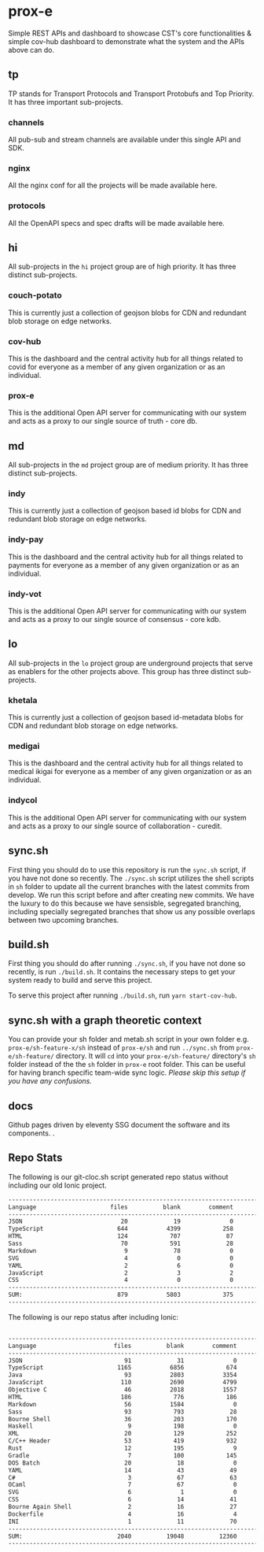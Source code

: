 # prox-e

Simple REST APIs and dashboard to showcase CST's core functionalities & simple cov-hub dashboard to demonstrate what the system and the APIs above can do.

## tp

TP stands for Transport Protocols and Transport Protobufs and Top Priority. It has three important sub-projects.

### channels

All pub-sub and stream channels are available under this single API and SDK.

### nginx

All the nginx conf for all the projects will be made available here. 

### protocols

All the OpenAPI specs and spec drafts will be made available here.

## hi

All sub-projects in the `hi` project group are of high priority. It has three distinct sub-projects.

### couch-potato

This is currently just a collection of geojson blobs for CDN and redundant blob storage on edge networks. 

### cov-hub

This is the dashboard and the central activity hub for all things related to covid for everyone as a member of any given organization or as an individual. 

### prox-e

This is the additional Open API server for communicating with our system and acts as a proxy to our single source of truth - core db.


## md

All sub-projects in the `md` project group are of medium priority. It has three distinct sub-projects.

### indy

This is currently just a collection of geojson based id blobs for CDN and redundant blob storage on edge networks. 

### indy-pay

This is the dashboard and the central activity hub for all things related to payments for everyone as a member of any given organization or as an individual. 

### indy-vot

This is the additional Open API server for communicating with our system and acts as a proxy to our single source of consensus - core kdb.


## lo

All sub-projects in the `lo` project group are underground projects that serve as enablers for the other projects above. This group has three distinct sub-projects.

### khetala

This is currently just a collection of geojson based id-metadata blobs for CDN and redundant blob storage on edge networks. 

### medigai

This is the dashboard and the central activity hub for all things related to medical ikigai for everyone as a member of any given organization or as an individual. 

### indycol

This is the additional Open API server for communicating with our system and acts as a proxy to our single source of collaboration - curedit.

## sync.sh

First thing you should do to use this repository is run the `sync.sh` script, if you have not done so recently. The `./sync.sh` script utilizes the shell scripts in `sh` folder to update all the current branches with the latest commits from develop. We run this script before and after creating new commits. 
We have the luxury to do this because we have sensisble, segregated branching, including specially segregated branches that show us any possible overlaps between two upcoming branches.

## build.sh

First thing you should do after running `./sync.sh`, if you have not done so recently, is run `./build.sh`. It contains the necessary steps to get your system ready to build and serve this project.

To serve this project after running `./build.sh`, run `yarn start-cov-hub`.

## sync.sh with a graph theoretic context

You can provide your sh folder and metab.sh script in your own folder e.g. `prox-e/sh-feature-x/sh` instead of `prox-e/sh` and run `../sync.sh` from `prox-e/sh-feature/` directory. 
It will `cd` into your `prox-e/sh-feature/` directory's `sh` folder instead of the the `sh` folder in `prox-e` root folder. This can be useful for having branch specific team-wide sync logic. 
*Please skip this setup if you have any confusions.*


## docs

Github pages driven by eleventy SSG document the software and its components. .

## Repo Stats

The following is our git-cloc.sh script generated repo status without including our old Ionic project.

```Bash
-------------------------------------------------------------------------------
Language                     files          blank        comment           code
-------------------------------------------------------------------------------
JSON                            20             19              0          30648
TypeScript                     644           4399            258          26503
HTML                           124            707             87           4859
Sass                            70            591             28           3068
Markdown                         9             78              0            275
SVG                              4              0              0            196
YAML                             2              6              0             52
JavaScript                       2              3              2             47
CSS                              4              0              0              4
-------------------------------------------------------------------------------
SUM:                           879           5803            375          65652
-------------------------------------------------------------------------------
```

The following is our repo status after including Ionic:

```Bash

--------------------------------------------------------------------------------
Language                      files          blank        comment           code
--------------------------------------------------------------------------------
JSON                             91             31              0          50465
TypeScript                     1165           6856            674          36840
Java                             93           2803           3354          13737
JavaScript                      110           2690           4799          13597
Objective C                      46           2018           1557           7791
HTML                            186            776            186           5786
Markdown                         56           1584              0           4302
Sass                             93            793             28           3975
Bourne Shell                     36            203            170           1290
Haskell                           9            198              0            987
XML                              20            129            252            827
C/C++ Header                     53            419            932            774
Rust                             12            195              9            737
Gradle                            7            100            145            592
DOS Batch                        20             18              0            450
YAML                             14             43             49            366
C#                                3             67             63            305
OCaml                             7             67              0            228
SVG                               6              1              0            198
CSS                               6             14             41             84
Bourne Again Shell                2             16             27             47
Dockerfile                        4             16              4             47
INI                               1             11             70             21
--------------------------------------------------------------------------------
SUM:                           2040          19048          12360         143446
--------------------------------------------------------------------------------

```
